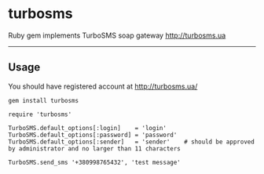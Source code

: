 turbosms
========

Ruby gem implements TurboSMS soap gateway http://turbosms.ua

------------------------------------------------------------------------------
Usage
------------------------------------------------------------------------------
You should have registered account at http://turbosms.ua/

    gem install turbosms
    
    require 'turbosms'
    
    TurboSMS.default_options[:login]    = 'login'
    TurboSMS.default_options[:password] = 'password'
    TurboSMS.default_options[:sender]   = 'sender'    # should be approved by administrator and no larger than 11 characters
    
    TurboSMS.send_sms '+380998765432', 'test message'
  

